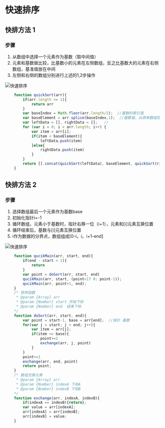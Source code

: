 # 快速排序
## 快排方法 1
### 步骤
1. 从数组中选择一个元素作为基数（取中间值）
2. 元素和基数做比较，比基数小的元素在左侧数组，反之比基数大的元素在右侧数组，基准值放在中间
3. 左侧和右侧的数组分别进行上述的1,2步操作
	
![快速排序](https://mysucceed.github.io/images/快排1.png)

``` javascript
	function quickSort(arr){
		if(arr.length <= 1){
			return arr
		}
		var baseIndex = Math.floor(arr.length/2);  //基数的索引值 
		var baseElement = arr.splice(baseIndex,1);  //基数值，从原来数组剪切出来 
		var leftData = [], rightData = [];   //
		for (var i = 0; i < arr.length; i++) {
			var item = arr[i];
			if(item < baseElement){
				leftData.push(item)
			}else{
				rightData.push(item)
			}
		}
		return [].concat(quickSort(leftData), baseElement, quickSort(rightData))
	}
```

## 快排方法 2
### 步骤
1. 选择数组最后一个元素作为基数base
2. 初始化指针i=-1
3. 循环数组，元素小于基数时，指针右移一位（i+1），元素和[i]元素互换位置
4. 循环结束后，基数与[i]元素互换位置
5. i作为数据的分界点，数组组成[0-i，i，i+1-end]
	
![快速排序](https://mysucceed.github.io/images/快排2.png)

``` javascript
	function qucikMain(arr, start, end){
		if(end - start < 1){
			return
		}
		var point = doSort(arr, start, end)
		qucikMain(arr, start, (point<1? 0: point-1));
		qucikMain(arr, point+1, end);
	}
	/* 排序函数
	 * @param {Array} arr
	 * @param {Number} start 开始下标
	 * @param {Number} end  结束下标
	*/
	function doSort(arr, start, end){
		var point = start-1, base = arr[end];  //指针 基数
		for(var j = start; j < end; j++){
			var item = arr[j];
			if(item <= base){
				point+=1
				exchange(arr, j, point)
			}
		}
		point+=1
		exchange(arr, end, point)
		return point;
	}
	/* 数组交换元素
	 * @param {Array} arr  
	 * @param {Number} indexA 下标A
	 * @param {Number} indexB 下标B
	*/
	function exchange(arr, indexA, indexB){
		if(indexA == indexB){return};
		var value = arr[indexA];
		arr[indexA] = arr[indexB];
		arr[indexB] = value;
	}
```
